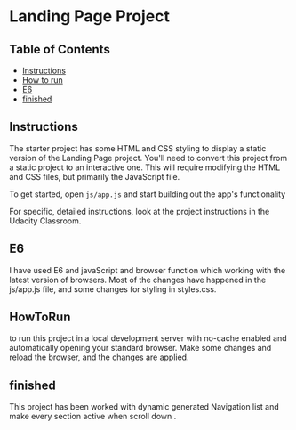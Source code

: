 # Landing Page Project

## Table of Contents

* [Instructions](#instructions)
* [How to run](#howToRun)  
* [E6](#E6)
* [finished](#finished)


## Instructions

The starter project has some HTML and CSS styling to display a static version of the Landing Page project. You'll need to convert this project from a static project to an interactive one. This will require modifying the HTML and CSS files, but primarily the JavaScript file.

To get started, open `js/app.js` and start building out the app's functionality

For specific, detailed instructions, look at the project instructions in the Udacity Classroom.

 ## E6
I have used E6 and javaScript and browser function which working with the latest version of browsers.
Most of the changes have happened in the js/app.js file, and some changes for styling in styles.css.

 ## HowToRun
to run this project in a local development server with no-cache enabled and automatically opening your standard browser.
Make some changes and reload the browser, and the changes are applied.

 ## finished
This project has been worked with dynamic generated Navigation list and make every section active when scroll 
down .



